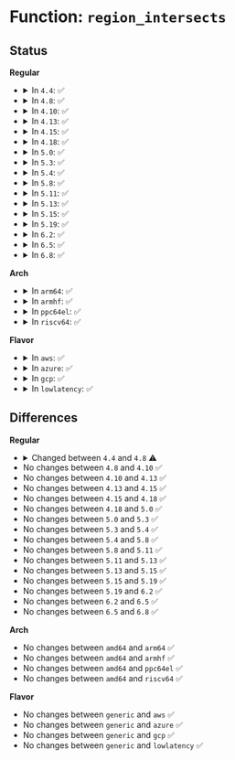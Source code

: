 # Function: <code>region_intersects</code>

## Status
<b>Regular</b>
<ul>
<li>
<details>
<summary>In <code>4.4</code>: ✅</summary>

```c
int region_intersects(resource_size_t start, size_t size, const char *name);
```

**Collision:** Unique Global

**Inline:** No

**Transformation:** False

**Instances:**

```
In kernel/resource.c (ffffffff81087000)
Location: kernel/resource.c:513
Inline: False
Direct callers:
  - kernel/memremap.c:memremap
```
**Symbols:**

```
ffffffff81087000-ffffffff81087127: region_intersects (STB_GLOBAL)
```
</details>
</li>
<li>
<details>
<summary>In <code>4.8</code>: ✅</summary>

```c
int region_intersects(resource_size_t start, size_t size, long unsigned int flags, long unsigned int desc);
```

**Collision:** Unique Global

**Inline:** No

**Transformation:** False

**Instances:**

```
In kernel/resource.c (ffffffff81088f00)
Location: kernel/resource.c:541
Inline: False
Direct callers:
  - kernel/memremap.c:devm_memremap_pages
  - kernel/memremap.c:memremap
  - drivers/nvdimm/pfn_devs.c:nvdimm_setup_pfn
  - drivers/nvdimm/pfn_devs.c:nvdimm_setup_pfn
```
**Symbols:**

```
ffffffff81088f00-ffffffff81089015: region_intersects (STB_GLOBAL)
```
</details>
</li>
<li>
<details>
<summary>In <code>4.10</code>: ✅</summary>

```c
int region_intersects(resource_size_t start, size_t size, long unsigned int flags, long unsigned int desc);
```

**Collision:** Unique Global

**Inline:** No

**Transformation:** False

**Instances:**

```
In kernel/resource.c (ffffffff8108de50)
Location: kernel/resource.c:541
Inline: False
Direct callers:
  - kernel/memremap.c:devm_memremap_pages
  - kernel/memremap.c:memremap
  - drivers/nvdimm/pfn_devs.c:nvdimm_setup_pfn
  - drivers/nvdimm/pfn_devs.c:nvdimm_setup_pfn
```
**Symbols:**

```
ffffffff8108de50-ffffffff8108df65: region_intersects (STB_GLOBAL)
```
</details>
</li>
<li>
<details>
<summary>In <code>4.13</code>: ✅</summary>

```c
int region_intersects(resource_size_t start, size_t size, long unsigned int flags, long unsigned int desc);
```

**Collision:** Unique Global

**Inline:** No

**Transformation:** False

**Instances:**

```
In kernel/resource.c (ffffffff8108ae80)
Location: kernel/resource.c:541
Inline: False
Direct callers:
  - kernel/memremap.c:devm_memremap_pages
  - kernel/memremap.c:memremap
```
**Symbols:**

```
ffffffff8108ae80-ffffffff8108afc4: region_intersects (STB_GLOBAL)
```
</details>
</li>
<li>
<details>
<summary>In <code>4.15</code>: ✅</summary>

```c
int region_intersects(resource_size_t start, size_t size, long unsigned int flags, long unsigned int desc);
```

**Collision:** Unique Global

**Inline:** No

**Transformation:** False

**Instances:**

```
In kernel/resource.c (ffffffff81091b60)
Location: kernel/resource.c:559
Inline: False
Direct callers:
  - kernel/memremap.c:devm_memremap_pages
  - kernel/memremap.c:memremap
  - mm/hmm.c:hmm_devmem_add
  - mm/hmm.c:hmm_devmem_pages_create
```
**Symbols:**

```
ffffffff81091b60-ffffffff81091ca4: region_intersects (STB_GLOBAL)
```
</details>
</li>
<li>
<details>
<summary>In <code>4.18</code>: ✅</summary>

```c
int region_intersects(resource_size_t start, size_t size, long unsigned int flags, long unsigned int desc);
```

**Collision:** Unique Global

**Inline:** No

**Transformation:** False

**Instances:**

```
In kernel/resource.c (ffffffff81095610)
Location: kernel/resource.c:527
Inline: False
Direct callers:
  - arch/x86/mm/init.c:devmem_is_allowed
  - kernel/iomem.c:memremap
  - kernel/memremap.c:devm_memremap_pages
  - mm/hmm.c:hmm_devmem_add
  - mm/hmm.c:hmm_devmem_pages_create
  - drivers/nvdimm/pfn_devs.c:nvdimm_setup_pfn
  - drivers/nvdimm/pfn_devs.c:nvdimm_setup_pfn
```
**Symbols:**

```
ffffffff81095610-ffffffff81095759: region_intersects (STB_GLOBAL)
```
</details>
</li>
<li>
<details>
<summary>In <code>5.0</code>: ✅</summary>

```c
int region_intersects(resource_size_t start, size_t size, long unsigned int flags, long unsigned int desc);
```

**Collision:** Unique Global

**Inline:** No

**Transformation:** False

**Instances:**

```
In kernel/resource.c (ffffffff8109d990)
Location: kernel/resource.c:521
Inline: False
Direct callers:
  - arch/x86/mm/init.c:devmem_is_allowed
  - kernel/iomem.c:memremap
  - kernel/memremap.c:devm_memremap_pages
  - mm/hmm.c:hmm_devmem_add
  - drivers/nvdimm/pfn_devs.c:nvdimm_setup_pfn
  - drivers/nvdimm/pfn_devs.c:nvdimm_setup_pfn
```
**Symbols:**

```
ffffffff8109d990-ffffffff8109dad9: region_intersects (STB_GLOBAL)
```
</details>
</li>
<li>
<details>
<summary>In <code>5.3</code>: ✅</summary>

```c
int region_intersects(resource_size_t start, size_t size, long unsigned int flags, long unsigned int desc);
```

**Collision:** Unique Global

**Inline:** No

**Transformation:** False

**Instances:**

```
In kernel/resource.c (ffffffff810a1f50)
Location: kernel/resource.c:536
Inline: False
Direct callers:
  - arch/x86/mm/init.c:devmem_is_allowed
  - kernel/resource.c:devm_request_free_mem_region
  - kernel/iomem.c:memremap
  - mm/memremap.c:devm_memremap_pages
```
**Symbols:**

```
ffffffff810a1f50-ffffffff810a2016: region_intersects (STB_GLOBAL)
```
</details>
</li>
<li>
<details>
<summary>In <code>5.4</code>: ✅</summary>

```c
int region_intersects(resource_size_t start, size_t size, long unsigned int flags, long unsigned int desc);
```

**Collision:** Unique Global

**Inline:** No

**Transformation:** False

**Instances:**

```
In kernel/resource.c (ffffffff810a8510)
Location: kernel/resource.c:536
Inline: False
Direct callers:
  - arch/x86/mm/init.c:devmem_is_allowed
  - kernel/iomem.c:memremap
  - mm/memremap.c:memremap_pages
```
**Symbols:**

```
ffffffff810a8510-ffffffff810a85d6: region_intersects (STB_GLOBAL)
```
</details>
</li>
<li>
<details>
<summary>In <code>5.8</code>: ✅</summary>

```c
int region_intersects(resource_size_t start, size_t size, long unsigned int flags, long unsigned int desc);
```

**Collision:** Unique Global

**Inline:** No

**Transformation:** False

**Instances:**

```
In kernel/resource.c (ffffffff810b0810)
Location: kernel/resource.c:536
Inline: False
Direct callers:
  - arch/x86/mm/init.c:devmem_is_allowed
  - kernel/resource.c:__request_free_mem_region
  - kernel/iomem.c:memremap
  - mm/memremap.c:memremap_pages
```
**Symbols:**

```
ffffffff810b0810-ffffffff810b08ce: region_intersects (STB_GLOBAL)
```
</details>
</li>
<li>
<details>
<summary>In <code>5.11</code>: ✅</summary>

```c
int region_intersects(resource_size_t start, size_t size, long unsigned int flags, long unsigned int desc);
```

**Collision:** Unique Global

**Inline:** No

**Transformation:** False

**Instances:**

```
In kernel/resource.c (ffffffff810abf30)
Location: kernel/resource.c:543
Inline: False
Direct callers:
  - arch/x86/mm/init.c:devmem_is_allowed
  - kernel/resource.c:__request_free_mem_region
  - kernel/iomem.c:memremap
  - mm/memremap.c:pagemap_range
  - drivers/dax/hmem/device.c:hmem_register_device
```
**Symbols:**

```
ffffffff810abf30-ffffffff810abfff: region_intersects (STB_GLOBAL)
```
</details>
</li>
<li>
<details>
<summary>In <code>5.13</code>: ✅</summary>

```c
int region_intersects(resource_size_t start, size_t size, long unsigned int flags, long unsigned int desc);
```

**Collision:** Unique Global

**Inline:** No

**Transformation:** False

**Instances:**

```
In kernel/resource.c (ffffffff810acf40)
Location: kernel/resource.c:553
Inline: False
Direct callers:
  - arch/x86/mm/init.c:devmem_is_allowed
  - kernel/iomem.c:memremap
  - mm/memremap.c:pagemap_range
  - drivers/dax/hmem/device.c:hmem_register_device
```
**Symbols:**

```
ffffffff810acf40-ffffffff810acf91: region_intersects (STB_GLOBAL)
```
</details>
</li>
<li>
<details>
<summary>In <code>5.15</code>: ✅</summary>

```c
int region_intersects(resource_size_t start, size_t size, long unsigned int flags, long unsigned int desc);
```

**Collision:** Unique Global

**Inline:** No

**Transformation:** False

**Instances:**

```
In kernel/resource.c (ffffffff810beab0)
Location: kernel/resource.c:553
Inline: False
Direct callers:
  - arch/x86/mm/init.c:devmem_is_allowed
  - kernel/iomem.c:memremap
  - mm/memremap.c:pagemap_range
  - drivers/dax/hmem/device.c:hmem_register_device
```
**Symbols:**

```
ffffffff810beab0-ffffffff810beb01: region_intersects (STB_GLOBAL)
```
</details>
</li>
<li>
<details>
<summary>In <code>5.19</code>: ✅</summary>

```c
int region_intersects(resource_size_t start, size_t size, long unsigned int flags, long unsigned int desc);
```

**Collision:** Unique Global

**Inline:** No

**Transformation:** False

**Instances:**

```
In kernel/resource.c (ffffffff810d5350)
Location: kernel/resource.c:540
Inline: False
Direct callers:
  - arch/x86/mm/init.c:devmem_is_allowed
  - arch/x86/mm/ioremap.c:memremap_should_map_decrypted
  - kernel/iomem.c:memremap
  - mm/memremap.c:pagemap_range
  - drivers/nvdimm/namespace_devs.c:pmem_should_map_pages
  - drivers/dax/hmem/device.c:hmem_register_device
```
**Symbols:**

```
ffffffff810d5350-ffffffff810d53ae: region_intersects (STB_GLOBAL)
```
</details>
</li>
<li>
<details>
<summary>In <code>6.2</code>: ✅</summary>

```c
int region_intersects(resource_size_t start, size_t size, long unsigned int flags, long unsigned int desc);
```

**Collision:** Unique Global

**Inline:** No

**Transformation:** False

**Instances:**

```
In kernel/resource.c (ffffffff810f4ba0)
Location: kernel/resource.c:541
Inline: False
Direct callers:
  - arch/x86/mm/init.c:devmem_is_allowed
  - arch/x86/mm/ioremap.c:memremap_should_map_decrypted
  - kernel/iomem.c:memremap
  - mm/memremap.c:pagemap_range
  - drivers/nvdimm/namespace_devs.c:pmem_should_map_pages
  - drivers/dax/hmem/device.c:hmem_register_device
```
**Symbols:**

```
ffffffff810f4ba0-ffffffff810f4c08: region_intersects (STB_GLOBAL)
```
</details>
</li>
<li>
<details>
<summary>In <code>6.5</code>: ✅</summary>

```c
int region_intersects(resource_size_t start, size_t size, long unsigned int flags, long unsigned int desc);
```

**Collision:** Unique Global

**Inline:** No

**Transformation:** False

**Instances:**

```
In kernel/resource.c (ffffffff81100fd0)
Location: kernel/resource.c:541
Inline: False
Direct callers:
  - arch/x86/mm/init.c:devmem_is_allowed
  - arch/x86/mm/ioremap.c:memremap_should_map_decrypted
  - kernel/iomem.c:memremap
  - mm/memremap.c:pagemap_range
  - drivers/nvdimm/namespace_devs.c:pmem_should_map_pages
```
**Symbols:**

```
ffffffff81100fd0-ffffffff81101038: region_intersects (STB_GLOBAL)
```
</details>
</li>
<li>
<details>
<summary>In <code>6.8</code>: ✅</summary>

```c
int region_intersects(resource_size_t start, size_t size, long unsigned int flags, long unsigned int desc);
```

**Collision:** Unique Global

**Inline:** No

**Transformation:** False

**Instances:**

```
In kernel/resource.c (ffffffff8110a7e0)
Location: kernel/resource.c:596
Inline: False
Direct callers:
  - arch/x86/mm/init.c:devmem_is_allowed
  - arch/x86/mm/ioremap.c:memremap_should_map_decrypted
  - kernel/iomem.c:memremap
  - mm/memremap.c:pagemap_range
  - drivers/nvdimm/namespace_devs.c:pmem_should_map_pages
```
**Symbols:**

```
ffffffff8110a7e0-ffffffff8110a848: region_intersects (STB_GLOBAL)
```
</details>
</li>
</ul>
<b>Arch</b>
<ul>
<li>
<details>
<summary>In <code>arm64</code>: ✅</summary>

```c
int region_intersects(resource_size_t start, size_t size, long unsigned int flags, long unsigned int desc);
```

**Collision:** Unique Global

**Inline:** No

**Transformation:** False

**Instances:**

```
In kernel/resource.c (ffff8000101002f0)
Location: kernel/resource.c:536
Inline: False
Direct callers:
  - kernel/iomem.c:memremap
```
**Symbols:**

```
ffff8000101002f0-ffff800010100454: region_intersects (STB_GLOBAL)
```
</details>
</li>
<li>
<details>
<summary>In <code>armhf</code>: ✅</summary>

```c
int region_intersects(resource_size_t start, size_t size, long unsigned int flags, long unsigned int desc);
```

**Collision:** Unique Global

**Inline:** No

**Transformation:** False

**Instances:**

```
In kernel/resource.c (c035d36c)
Location: kernel/resource.c:536
Inline: False
Direct callers:
  - kernel/iomem.c:memremap
```
**Symbols:**

```
c035d36c-c035d4a8: region_intersects (STB_GLOBAL)
```
</details>
</li>
<li>
<details>
<summary>In <code>ppc64el</code>: ✅</summary>

```c
int region_intersects(resource_size_t start, size_t size, long unsigned int flags, long unsigned int desc);
```

**Collision:** Unique Global

**Inline:** No

**Transformation:** False

**Instances:**

```
In kernel/resource.c (c000000000146ea0)
Location: kernel/resource.c:536
Inline: False
Direct callers:
  - kernel/iomem.c:memremap
  - mm/memremap.c:memremap_pages
```
**Symbols:**

```
c000000000146ea0-c00000000014702c: region_intersects (STB_GLOBAL)
```
</details>
</li>
<li>
<details>
<summary>In <code>riscv64</code>: ✅</summary>

```c
int region_intersects(resource_size_t start, size_t size, long unsigned int flags, long unsigned int desc);
```

**Collision:** Unique Global

**Inline:** No

**Transformation:** False

**Instances:**

```
In kernel/resource.c (ffffffe0000c7642)
Location: kernel/resource.c:536
Inline: False
Direct callers:
  - kernel/iomem.c:memremap
```
**Symbols:**

```
ffffffe0000c7642-ffffffe0000c771a: region_intersects (STB_GLOBAL)
```
</details>
</li>
</ul>
<b>Flavor</b>
<ul>
<li>
<details>
<summary>In <code>aws</code>: ✅</summary>

```c
int region_intersects(resource_size_t start, size_t size, long unsigned int flags, long unsigned int desc);
```

**Collision:** Unique Global

**Inline:** No

**Transformation:** False

**Instances:**

```
In kernel/resource.c (ffffffff810a1e30)
Location: kernel/resource.c:536
Inline: False
Direct callers:
  - arch/x86/mm/init.c:devmem_is_allowed
  - kernel/iomem.c:memremap
  - mm/memremap.c:memremap_pages
```
**Symbols:**

```
ffffffff810a1e30-ffffffff810a1ef6: region_intersects (STB_GLOBAL)
```
</details>
</li>
<li>
<details>
<summary>In <code>azure</code>: ✅</summary>

```c
int region_intersects(resource_size_t start, size_t size, long unsigned int flags, long unsigned int desc);
```

**Collision:** Unique Global

**Inline:** No

**Transformation:** False

**Instances:**

```
In kernel/resource.c (ffffffff81090810)
Location: kernel/resource.c:536
Inline: False
Direct callers:
  - arch/x86/mm/init.c:devmem_is_allowed
  - kernel/iomem.c:memremap
  - mm/memremap.c:memremap_pages
  - drivers/acpi/nfit/core.c:acpi_nfit_register_region
```
**Symbols:**

```
ffffffff81090810-ffffffff810908d6: region_intersects (STB_GLOBAL)
```
</details>
</li>
<li>
<details>
<summary>In <code>gcp</code>: ✅</summary>

```c
int region_intersects(resource_size_t start, size_t size, long unsigned int flags, long unsigned int desc);
```

**Collision:** Unique Global

**Inline:** No

**Transformation:** False

**Instances:**

```
In kernel/resource.c (ffffffff810a1de0)
Location: kernel/resource.c:536
Inline: False
Direct callers:
  - arch/x86/mm/init.c:devmem_is_allowed
  - kernel/iomem.c:memremap
  - mm/memremap.c:memremap_pages
```
**Symbols:**

```
ffffffff810a1de0-ffffffff810a1ea6: region_intersects (STB_GLOBAL)
```
</details>
</li>
<li>
<details>
<summary>In <code>lowlatency</code>: ✅</summary>

```c
int region_intersects(resource_size_t start, size_t size, long unsigned int flags, long unsigned int desc);
```

**Collision:** Unique Global

**Inline:** No

**Transformation:** False

**Instances:**

```
In kernel/resource.c (ffffffff810a9e00)
Location: kernel/resource.c:536
Inline: False
Direct callers:
  - arch/x86/mm/init.c:devmem_is_allowed
  - kernel/iomem.c:memremap
  - mm/memremap.c:memremap_pages
```
**Symbols:**

```
ffffffff810a9e00-ffffffff810a9ef4: region_intersects (STB_GLOBAL)
```
</details>
</li>
</ul>

## Differences
<b>Regular</b>
<ul>
<li>
<details>
<summary>Changed between <code>4.4</code> and <code>4.8</code> ⚠️</summary>
<ul>
<li>
<b>Param added. </b>
<code>long unsigned int flags</code>
</li>
<li>
<b>Param added. </b>
<code>long unsigned int desc</code>
</li>
<li>
<b>Param removed. </b>
<code>const char *name</code>
</li>
</ul>
</details>
</li>
<li>
No changes between <code>4.8</code> and <code>4.10</code> ✅
</li>
<li>
No changes between <code>4.10</code> and <code>4.13</code> ✅
</li>
<li>
No changes between <code>4.13</code> and <code>4.15</code> ✅
</li>
<li>
No changes between <code>4.15</code> and <code>4.18</code> ✅
</li>
<li>
No changes between <code>4.18</code> and <code>5.0</code> ✅
</li>
<li>
No changes between <code>5.0</code> and <code>5.3</code> ✅
</li>
<li>
No changes between <code>5.3</code> and <code>5.4</code> ✅
</li>
<li>
No changes between <code>5.4</code> and <code>5.8</code> ✅
</li>
<li>
No changes between <code>5.8</code> and <code>5.11</code> ✅
</li>
<li>
No changes between <code>5.11</code> and <code>5.13</code> ✅
</li>
<li>
No changes between <code>5.13</code> and <code>5.15</code> ✅
</li>
<li>
No changes between <code>5.15</code> and <code>5.19</code> ✅
</li>
<li>
No changes between <code>5.19</code> and <code>6.2</code> ✅
</li>
<li>
No changes between <code>6.2</code> and <code>6.5</code> ✅
</li>
<li>
No changes between <code>6.5</code> and <code>6.8</code> ✅
</li>
</ul>
<b>Arch</b>
<ul>
<li>
No changes between <code>amd64</code> and <code>arm64</code> ✅
</li>
<li>
No changes between <code>amd64</code> and <code>armhf</code> ✅
</li>
<li>
No changes between <code>amd64</code> and <code>ppc64el</code> ✅
</li>
<li>
No changes between <code>amd64</code> and <code>riscv64</code> ✅
</li>
</ul>
<b>Flavor</b>
<ul>
<li>
No changes between <code>generic</code> and <code>aws</code> ✅
</li>
<li>
No changes between <code>generic</code> and <code>azure</code> ✅
</li>
<li>
No changes between <code>generic</code> and <code>gcp</code> ✅
</li>
<li>
No changes between <code>generic</code> and <code>lowlatency</code> ✅
</li>
</ul>
